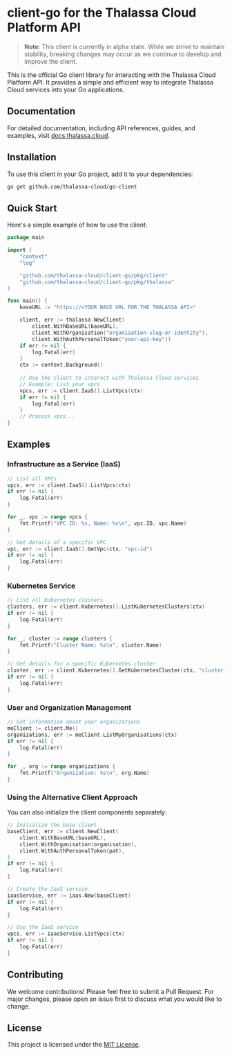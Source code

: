 # client-go for the Thalassa Cloud Platform API

> **Note**: This client is currently in alpha state. While we strive to maintain stability, breaking changes may occur as we continue to develop and improve the client.

This is the official Go client library for interacting with the Thalassa Cloud Platform API. It provides a simple and efficient way to integrate Thalassa Cloud services into your Go applications.

## Documentation

For detailed documentation, including API references, guides, and examples, visit [docs.thalassa.cloud](https://docs.thalassa.cloud).

## Installation

To use this client in your Go project, add it to your dependencies:

```bash
go get github.com/thalassa-cloud/go-client
```

## Quick Start

Here's a simple example of how to use the client:

```go
package main

import (
    "context"
    "log"

    "github.com/thalassa-cloud/client-go/pkg/client"
    "github.com/thalassa-cloud/client-go/pkg/thalassa"
)

func main() {
    baseURL := "https://<YOUR BASE URL FOR THE THALASSA API>"

    client, err := thalassa.NewClient(
		client.WithBaseURL(baseURL),
		client.WithOrganisation("organisation-slug-or-identity"),
        client.WithAuthPersonalToken("your-api-key"))
    if err != nil {
        log.Fatal(err)
    }
    ctx := context.Background()
    
    // Use the client to interact with Thalassa Cloud services
    // Example: List your vpcs
    vpcs, err := client.IaaS().ListVpcs(ctx)
    if err != nil {
        log.Fatal(err)
    }
    // Process vpcs...
}
```

## Examples

### Infrastructure as a Service (IaaS)

```go
// List all VPCs
vpcs, err := client.IaaS().ListVpcs(ctx)
if err != nil {
    log.Fatal(err)
}

for _, vpc := range vpcs {
    fmt.Printf("VPC ID: %s, Name: %s\n", vpc.ID, vpc.Name)
}

// Get details of a specific VPC
vpc, err := client.IaaS().GetVpc(ctx, "vpc-id")
if err != nil {
    log.Fatal(err)
}
```

### Kubernetes Service

```go
// List all Kubernetes clusters
clusters, err := client.Kubernetes().ListKubernetesClusters(ctx)
if err != nil {
    log.Fatal(err)
}

for _, cluster := range clusters {
    fmt.Printf("Cluster Name: %s\n", cluster.Name)
}

// Get details for a specific Kubernetes cluster
cluster, err := client.Kubernetes().GetKubernetesCluster(ctx, "cluster-id")
if err != nil {
    log.Fatal(err)
}
```

### User and Organization Management

```go
// Get information about your organizations
meClient := client.Me()
organizations, err := meClient.ListMyOrganisations(ctx)
if err != nil {
    log.Fatal(err)
}

for _, org := range organizations {
    fmt.Printf("Organization: %s\n", org.Name)
}
```

### Using the Alternative Client Approach

You can also initialize the client components separately:

```go
// Initialize the base client
baseClient, err := client.NewClient(
    client.WithBaseURL(baseURL),
    client.WithOrganisation(organisation),
    client.WithAuthPersonalToken(pat),
)
if err != nil {
    log.Fatal(err)
}

// Create the IaaS service
iaasService, err := iaas.New(baseClient)
if err != nil {
    log.Fatal(err)
}

// Use the IaaS service
vpcs, err := iaasService.ListVpcs(ctx)
if err != nil {
    log.Fatal(err)
}
```

## Contributing

We welcome contributions! Please feel free to submit a Pull Request. For major changes, please open an issue first to discuss what you would like to change.

## License

This project is licensed under the [MIT License](/LICENSE).

